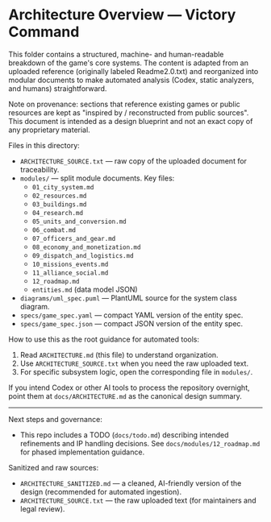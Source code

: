 # Architecture Overview — Victory Command

This folder contains a structured, machine- and human-readable breakdown of the game's core systems. The content is adapted from an uploaded reference (originally labeled Readme2.0.txt) and reorganized into modular documents to make automated analysis (Codex, static analyzers, and humans) straightforward.

Note on provenance: sections that reference existing games or public resources are kept as "inspired by / reconstructed from public sources". This document is intended as a design blueprint and not an exact copy of any proprietary material.

Files in this directory:

- `ARCHITECTURE_SOURCE.txt` — raw copy of the uploaded document for traceability.
- `modules/` — split module documents. Key files:
  - `01_city_system.md`
  - `02_resources.md`
  - `03_buildings.md`
  - `04_research.md`
  - `05_units_and_conversion.md`
  - `06_combat.md`
  - `07_officers_and_gear.md`
  - `08_economy_and_monetization.md`
  - `09_dispatch_and_logistics.md`
  - `10_missions_events.md`
  - `11_alliance_social.md`
  - `12_roadmap.md`
  - `entities.md` (data model JSON)
- `diagrams/uml_spec.puml` — PlantUML source for the system class diagram.
- `specs/game_spec.yaml` — compact YAML version of the entity spec.
- `specs/game_spec.json` — compact JSON version of the entity spec.

How to use this as the root guidance for automated tools:

1. Read `ARCHITECTURE.md` (this file) to understand organization.
2. Use `ARCHITECTURE_SOURCE.txt` when you need the raw uploaded text.
3. For specific subsystem logic, open the corresponding file in `modules/`.

If you intend Codex or other AI tools to process the repository overnight, point them at `docs/ARCHITECTURE.md` as the canonical design summary.

---

Next steps and governance:

- This repo includes a TODO (`docs/todo.md`) describing intended refinements and IP handling decisions. See `docs/modules/12_roadmap.md` for phased implementation guidance.

Sanitized and raw sources:
- `ARCHITECTURE_SANITIZED.md` — a cleaned, AI-friendly version of the design (recommended for automated ingestion).
- `ARCHITECTURE_SOURCE.txt` — the raw uploaded text (for maintainers and legal review).
